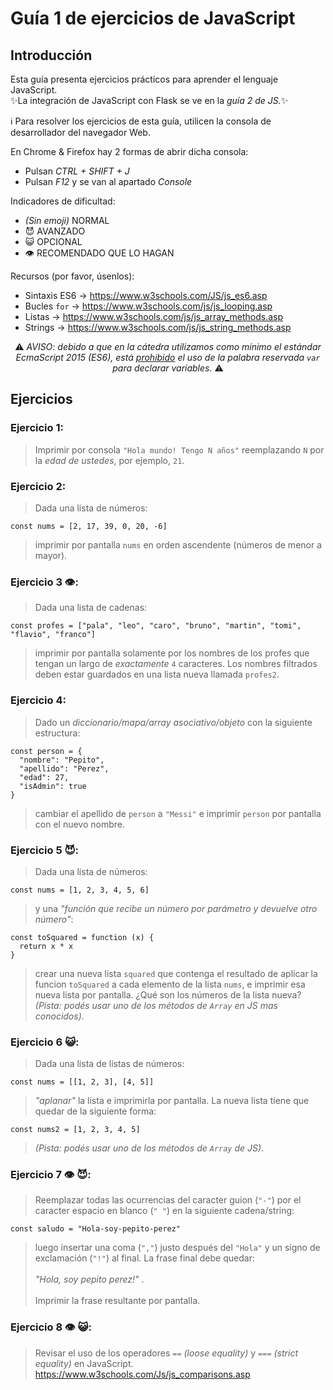 # **Guía 1 de ejercicios de JavaScript**

## Introducción
<p>
Esta guía presenta ejercicios prácticos para aprender el lenguaje JavaScript.<br>
✨La integración de JavaScript con Flask se ve en la <i>guía 2 de JS.</i>✨
</p>

<p>
ℹ️ Para resolver los ejercicios de esta guía, utilicen la consola de desarrollador del navegador Web.

En Chrome & Firefox hay 2 formas de abrir dicha consola:
* Pulsan <i>CTRL + SHIFT + J</i>
* Pulsan <i>F12</i> y se van al apartado <i>Console</i>
</p>

<p>
	Indicadores de dificultad:
	<ol style="list-style-type: disc;">
		<li><i>(Sin emoji)</i> NORMAL</li>
		<li>😈 AVANZADO</li>
    <li>😺 OPCIONAL</li>
    <li>👁️ RECOMENDADO QUE LO HAGAN</li>
	</ol>
</p>
<p>

<p>
Recursos (por favor, úsenlos):

* Sintaxis ES6 -> https://www.w3schools.com/JS/js_es6.asp
* Bucles `for` -> https://www.w3schools.com/js/js_looping.asp
* Listas       -> https://www.w3schools.com/js/js_array_methods.asp
* Strings      -> https://www.w3schools.com/js/js_string_methods.asp
</p>

<center>
⚠️ <i>AVISO: debido a que en la cátedra utilizamos como mínimo el estándar EcmaScript 2015 (ES6), está <span style="text-decoration: underline;">prohibido</span> el uso de la palabra reservada <code>var</code> para declarar variables.</i> ⚠️
</center>

## Ejercicios

### Ejercicio 1:
> Imprimir por consola `"Hola mundo! Tengo N años"` reemplazando `N` por la <i>edad de ustedes</i>, por ejemplo, `21`.

### Ejercicio 2:
> Dada una lista de números:

	const nums = [2, 17, 39, 0, 20, -6]

> imprimir por pantalla `nums` en orden ascendente (números de menor a mayor).

### Ejercicio 3 👁️:
> Dada una lista de cadenas:

	const profes = ["pala", "leo", "caro", "bruno", "martin", "tomi", "flavio", "franco"]

> imprimir por pantalla solamente por los nombres de los profes que tengan un largo de <i>exactamente</i> `4` caracteres. Los nombres filtrados deben estar guardados en una lista nueva llamada `profes2`.

### Ejercicio 4:
> Dado un <i>diccionario/mapa/array asociativo/objeto</i> con la siguiente estructura:
```
const person = { 
  "nombre": "Pepito", 
  "apellido": "Perez", 
  "edad": 27, 
  "isAdmin": true 
}
```
> cambiar el apellido de `person` a `"Messi"` e imprimir `person` por pantalla con el nuevo nombre.

### Ejercicio 5 😈:
> Dada una lista de números:

	const nums = [1, 2, 3, 4, 5, 6]

> y una <i>"función que recibe un número por parámetro y devuelve otro número"</i>:
```
const toSquared = function (x) { 
  return x * x 
}
```
> crear una nueva lista `squared` que contenga el resultado de aplicar la funcion `toSquared` a cada elemento de la lista `nums`, e imprimir esa nueva lista por pantalla. ¿Qué son los números de la lista nueva? <i>(Pista: podés usar uno de los métodos de `Array` en JS mas conocidos)</i>.

### Ejercicio 6 😺:
> Dada una lista de listas de números:

	const nums = [[1, 2, 3], [4, 5]]

> <i>"aplanar"</i> la lista e imprimirla por pantalla. La nueva lista tiene que quedar de la siguiente forma:
```
const nums2 = [1, 2, 3, 4, 5]
```
> <i>(Pista: podés usar uno de los métodos de `Array` de JS)</i>.

### Ejercicio 7 👁️ 😈:
> Reemplazar todas las ocurrencias del caracter guion (`"-"`) por el caracter espacio en blanco (`" "`) en la siguiente cadena/string:

	const saludo = "Hola-soy-pepito-perez"

> luego insertar una coma (`","`) justo después del `"Hola"` y un signo de exclamación (`"!"`) al final. La frase final debe quedar: 
<br><br>
<i>"Hola, soy pepito perez!"</i> .
<br><br>
Imprimir la frase resultante por pantalla.

### Ejercicio 8 👁️ 😺:
> Revisar el uso de los operadores `==` <i>(loose equality)</i> y `===` <i>(strict equality)</i> en JavaScript.
<br>https://www.w3schools.com/Js/js_comparisons.asp
